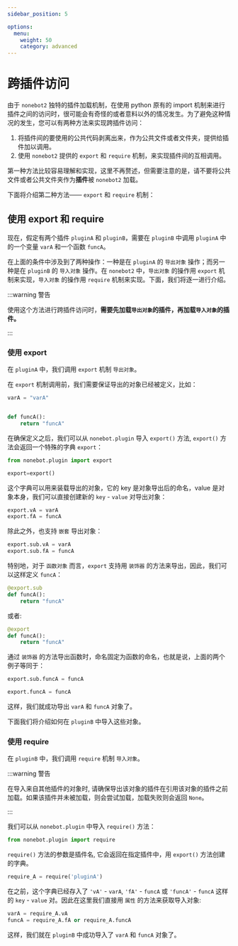 ```yaml
---
sidebar_position: 5

options:
  menu:
    weight: 50
    category: advanced
---
```


# 跨插件访问

由于 `nonebot2` 独特的插件加载机制，在使用 python 原有的 import 机制来进行插件之间的访问时，很可能会有奇怪的或者意料以外的情况发生。为了避免这种情况的发生，您可以有两种方法来实现跨插件访问：

1. 将插件间的要使用的公共代码剥离出来，作为公共文件或者文件夹，提供给插件加以调用。
2. 使用 `nonebot2` 提供的 `export` 和 `require` 机制，来实现插件间的互相调用。

第一种方法比较容易理解和实现，这里不再赘述，但需要注意的是，请不要将公共文件或者公共文件夹作为**插件**被 `nonebot2` 加载。

下面将介绍第二种方法—— `export` 和 `require` 机制：

## 使用 export 和 require

现在，假定有两个插件 `pluginA` 和 `pluginB`，需要在 `pluginB` 中调用 `pluginA` 中的一个变量 `varA` 和一个函数 `funcA`。

在上面的条件中涉及到了两种操作：一种是在 `pluginA` 的 `导出对象` 操作；而另一种是在 `pluginB` 的 `导入对象` 操作。在 `nonebot2` 中，`导出对象` 的操作用 `export` 机制来实现，`导入对象` 的操作用 `require` 机制来实现。下面，我们将逐一进行介绍。

:::warning 警告

使用这个方法进行跨插件访问时，**需要先加载`导出对象`的插件，再加载`导入对象`的插件。**

:::

### 使用 export

在 `pluginA` 中，我们调用 `export` 机制 `导出对象`。

在 `export` 机制调用前，我们需要保证导出的对象已经被定义，比如：

```python
varA = "varA"


def funcA():
    return "funcA"
```

在确保定义之后，我们可以从 `nonebot.plugin` 导入 `export()` 方法, `export()` 方法会返回一个特殊的字典 `export`：

```python
from nonebot.plugin import export

export=export()
```

这个字典可以用来装载导出的对象，它的 key 是对象导出后的命名，value 是对象本身，我们可以直接创建新的 `key` - `value` 对导出对象：

```python
export.vA = varA
export.fA = funcA
```

除此之外，也支持 `嵌套` 导出对象：

```python
export.sub.vA = varA
export.sub.fA = funcA
```

特别地，对于 `函数对象` 而言，`export` 支持用 `装饰器` 的方法来导出，因此，我们可以这样定义 `funcA`：

```python
@export.sub
def funcA():
    return "funcA"
```

或者:

```python
@export
def funcA():
    return "funcA"
```

通过 `装饰器` 的方法导出函数时，命名固定为函数的命名，也就是说，上面的两个例子等同于：

```python
export.sub.funcA = funcA

export.funcA = funcA
```

这样，我们就成功导出 `varA` 和 `funcA` 对象了。

下面我们将介绍如何在 `pluginB` 中导入这些对象。

### 使用 require

在 `pluginB` 中，我们调用 `require` 机制 `导入对象`。

:::warning 警告

在导入来自其他插件的对象时, 请确保导出该对象的插件在引用该对象的插件之前加载。如果该插件并未被加载，则会尝试加载，加载失败则会返回 `None`。

:::

我们可以从 `nonebot.plugin` 中导入 `require()` 方法：

```python
from nonebot.plugin import require
```

`require()` 方法的参数是插件名, 它会返回在指定插件中，用 `export()` 方法创建的字典。

```python
require_A = require('pluginA')
```

在之前，这个字典已经存入了 `'vA'` - `varA`, `'fA'` - `funcA` 或 `'funcA'` - `funcA` 这样的 `key` - `value` 对。因此在这里我们直接用 `属性` 的方法来获取导入对象:

```python
varA = require_A.vA
funcA = require_A.fA or require_A.funcA
```

这样，我们就在 `pluginB` 中成功导入了 `varA` 和 `funcA` 对象了。
